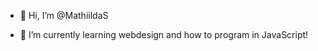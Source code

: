 - 👋 Hi, I’m @MathiildaS
  
- 🌱 I’m currently learning webdesign and how to program in JavaScript!

<!---
MathiildaS/MathiildaS is a ✨ special ✨ repository because its `README.md` (this file) appears on your GitHub profile.
You can click the Preview link to take a look at your changes.
--->
